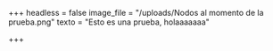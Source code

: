 +++
headless = false
image_file = "/uploads/Nodos al momento de la prueba.png"
texto = "Esto es una prueba, holaaaaaaa"

+++
